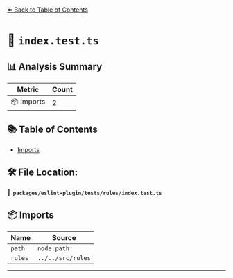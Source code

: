 [⬅️ Back to Table of Contents](../../../../index.md)

# 📄 `index.test.ts`

## 📊 Analysis Summary

| Metric | Count |
|--------|-------|
| 📦 Imports | 2 |

## 📚 Table of Contents

- [Imports](#imports)

## 🛠️ File Location:
📂 **`packages/eslint-plugin/tests/rules/index.test.ts`**

## 📦 Imports

| Name | Source |
|------|--------|
| `path` | `node:path` |
| `rules` | `../../src/rules` |


---